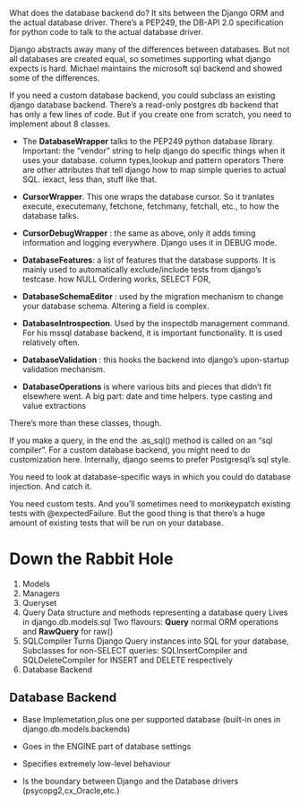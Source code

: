 What does the database backend do? It sits between the Django ORM and the actual database driver. There’s a PEP249, the DB-API 2.0 specification for python code to talk to the actual database driver.

Django abstracts away many of the differences between databases. But not all databases are created equal, so sometimes supporting what django expects is hard. Michael maintains the microsoft sql backend and showed some of the differences.



If you need a custom database backend, you could subclass an existing django database backend. There’s a read-only postgres db backend that has only a few lines of code. But if you create one from scratch, you need to implement about 8 classes.

- The **DatabaseWrapper** talks to the PEP249 python database library. Important: the “vendor” string to help django do specific things when it uses your database.
    column types,lookup and pattern operators
    There are other attributes that tell django how to map simple queries to actual SQL. iexact, less than, stuff like that.

- **CursorWrapper**. This one wraps the database cursor. So it tranlates execute, executemany, fetchone, fetchmany, fetchall, etc., to how the database talks.
- **CursorDebugWrapper** :  the same as above, only it adds timing information
    and logging everywhere. Django uses it in DEBUG mode.

- **DatabaseFeatures**: a list of features that the database supports. It is mainly used to automatically exclude/include tests from django’s testcase.
    how NULL Ordering works, SELECT FOR,
- **DatabaseSchemaEditor** : used by the migration mechanism to change your database schema. Altering a field is complex.
- **DatabaseIntrospection**. Used by the inspectdb management command. For his mssql database backend, it is important functionality. It is used relatively often.
- **DatabaseValidation** : this hooks the backend into django’s upon-startup validation mechanism.
- **DatabaseOperations** is where various bits and pieces that didn’t fit elsewhere went. A big part: date and time helpers.
    type casting and value extractions

There’s more than these classes, though.

If you make a query, in the end the .as_sql() method is called on an “sql compiler”. For a custom database backend, you might need to do customization here. Internally, django seems to prefer Postgresql’s sql style.

You need to look at database-specific ways in which you could do database injection. And catch it.

You need custom tests. And you’ll sometimes need to monkeypatch existing tests with @expectedFailure. But the good thing is that there’s a huge amount of existing tests that will be run on your database.

# Down the Rabbit Hole
1. Models
2. Managers
3. Queryset
4. Query
Data structure and methods representing a database query
Lives in django.db.models.sql
Two flavours: **Query** normal ORM operations and **RawQuery** for raw()
5. SQLCompiler
Turns Django Query instances into SQL for your database, Subclasses for
non-SELECT queries: SQLInsertCompiler and SQLDeleteCompiler for INSERT and
DELETE respectively
6. Database Backend
## Database Backend
- Base Implemetation,plus one per supported database (built-in ones in
    django.db.models.backends)

- Goes in the ENGINE part of database settings
- Specifies extremely low-level behaviour
- Is the boundary between Django and the Database drivers
    (psycopg2,cx_Oracle,etc.)


